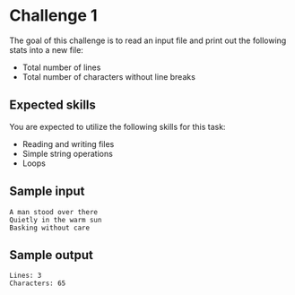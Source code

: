 # Challenge 1

The goal of this challenge is to read an input file and print out the following stats into a new file:
- Total number of lines
- Total number of characters without line breaks

## Expected skills
You are expected to utilize the following skills for this task:
- Reading and writing files
- Simple string operations
- Loops

## Sample input

```
A man stood over there
Quietly in the warm sun
Basking without care
```

## Sample output

```
Lines: 3
Characters: 65
```
